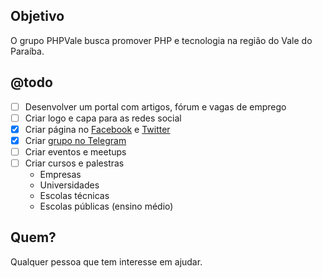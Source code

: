 ## Objetivo
O grupo PHPVale busca promover PHP e tecnologia na região do Vale do Paraíba.

## @todo
- [ ] Desenvolver um portal com artigos, fórum e vagas de emprego
- [ ] Criar logo e capa para as redes social
- [x] Criar página no [Facebook](https://www.facebook.com/developers.do.vale) e [Twitter](https://twitter.com/phpvale)
- [x] Criar [grupo no Telegram](https://telegram.me/joinchat/CfuMTQoJjUjPQ_39AnE9uQ)
- [ ] Criar eventos e meetups
- [ ] Criar cursos e palestras
	- Empresas
	- Universidades
	- Escolas técnicas
	- Escolas públicas (ensino médio)
 
## Quem?
Qualquer pessoa que tem interesse em ajudar.
